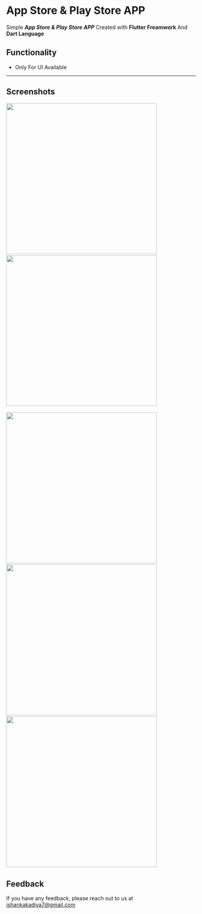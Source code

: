 # App Store & Play Store APP

Simple ***App Store & Play Store APP*** Created with **Flutter Freamwork** And **Dart Language**


## Functionality

- Only For UI Available

--- 

## Screenshots 

<img src="images/111.jpg" width="400"> &nbsp;  <img src="images/112.jpg" width="400"> &nbsp;

<img src="images/113.jpg" width="400"> &nbsp;
<img src="images/114.jpg" width="400"> &nbsp;
<img src="images/115.jpg" width="400"> &nbsp;

## Feedback

If you have any feedback, please reach out to us at ishankakadiya7@gmail.com
